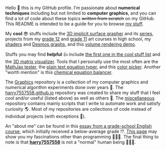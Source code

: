 Hello 👋 this is my GitHub profile.
I'm passionate about **numerical techniques** including but not limited to **computer graphics**,
and you can find a lot of code about these topics ~~written from scratch~~ on my GitHub.
This README is intended to be a guide for you to browse [my stuff](./list-of-projects.md).

My **cool** 😎 stuffs include the
[3D implicit surface grapher](https://harry7557558.github.io/spirulae/implicit3/)
and its [series](https://harry7557558.github.io/spirulae/),
projects from my [grade 12](https://harry7557558.github.io/AVI4M-ISP/index.html)
and [grade 11](https://harry7557558.github.io/Graphics/UI/Homework/AVI3M/index.html) art courses in high school,
my [shaders](https://harry7557558.github.io/shadertoy/index.html)
and [Desmos graphs](https://harry7557558.github.io/desmos/index.html),
and this [volume rendering demo](https://harry7557558.github.io/Graphics/raytracing/webgl_volume/index.html).

Stuffs you may find **helpful** 👍 include
[the first one in the cool stuff list](https://harry7557558.github.io/spirulae/)
and the [3D matrix visualizer](https://harry7557558.github.io/tools/matrixv.html).
Tools that I personally use the most often are
the [MathJax tester](https://harry7557558.github.io/tools/mathjaxt.html),
the [plain text equation typer](https://harry7557558.github.io/miscellaneous/text-tools/plaintext.html),
and this [color picker](https://harry7557558.github.io/tools/colorpicker.html).
Another "worth mention" is this
[chemical equation balancer](https://harry7557558.github.io/tools/chemequ.html).

The [Graphics](https://github.com/harry7557558/Graphics) repository is a collection of
my computer graphics and numerical algorithm experiments done over years 🤯.
The [harry7557558.github.io](https://github.com/harry7557558/harry7557558.github.io) repository
was created to share my stuff that I feel cool and/or useful (listed above) as well as others 👀.
The [miscellaneous](https://github.com/harry7557558/miscellaneous) repository contains mainly
scripts that I write to automate work and satisfy curiosity 🌎.
Most of my repositories are collections of code instead of individual projects (with exceptions 📝).

An "about me" can be found in this
[essay from a grade-school English course](https://docs.google.com/document/d/1kPZR1pcpAQbeRbjvexFIa1hHDHlmzMwx9m2K0_GtyqI/preview),
which initially received a below-average grade ⁉.
[This page](https://harry7557558.github.io/harry7557558/dall-e/index.html)
may show you my fascinations other than programming 🐚🔮🌊.
The final thing to note is that
[**harry7557558**](https://harry7557558.github.io/) is not a "normal" human being 🤖😈🤒.
